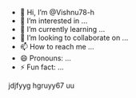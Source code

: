 - 👋 Hi, I’m @Vishnu78-h
- 👀 I’m interested in ...
- 🌱 I’m currently learning ...
- 💞️ I’m looking to collaborate on ...
- 📫 How to reach me ...
- 😄 Pronouns: ...
- ⚡ Fun fact: ...

<!---
Vishnu78-h/Vishnu78-h is a ✨ special ✨ repository because its `README.md` (this file) appears on your GitHub profile.
You can click the Preview link to take a look at your changes.
--->jdjfyyg hgruyy67 uu

